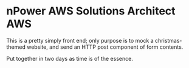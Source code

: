 # nPower AWS Solutions Architect AWS
This is a pretty simply front end; only purpose is to mock a christmas-themed website, and send an HTTP post component of form contents.

Put together in two days as time is of the essence.
